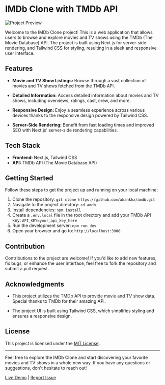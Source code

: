 # IMDb Clone with TMDb API

![Project Preview](https://img001.prntscr.com/file/img001/nK_ljN44RsKPuA_6RcrQcw.png)

Welcome to the IMDb Clone project! This is a web application that allows users to browse and explore movies and TV shows using the TMDb (The Movie Database) API. The project is built using Next.js for server-side rendering, and Tailwind CSS for styling, resulting in a sleek and responsive user interface.

## Features

- **Movie and TV Show Listings:** Browse through a vast collection of movies and TV shows fetched from the TMDb API.

- **Detailed Information:** Access detailed information about movies and TV shows, including overviews, ratings, cast, crew, and more.

- **Responsive Design:** Enjoy a seamless experience across various devices thanks to the responsive design powered by Tailwind CSS.

- **Server-Side Rendering:** Benefit from fast loading times and improved SEO with Next.js' server-side rendering capabilities.

## Tech Stack

- **Frontend:** Next.js, Tailwind CSS
- **API:** TMDb API (The Movie Database API)

## Getting Started

Follow these steps to get the project up and running on your local machine:

1. Clone the repository: `git clone https://github.com/akankha/amdb.git`
2. Navigate to the project directory: `cd amdb`
3. Install dependencies: `npm install`
4. Create a `.env.local` file in the root directory and add your TMDb API key: `API_KEY=your_api_key_here`
5. Run the development server: `npm run dev`
6. Open your browser and go to: `http://localhost:3000`

## Contribution

Contributions to the project are welcome! If you'd like to add new features, fix bugs, or enhance the user interface, feel free to fork the repository and submit a pull request.

## Acknowledgments

- This project utilizes the TMDb API to provide movie and TV show data. Special thanks to TMDb for their amazing API.

- The project UI is built using Tailwind CSS, which simplifies styling and ensures a responsive design.

## License

This project is licensed under the [MIT License](LICENSE).

---

Feel free to explore the IMDb Clone and start discovering your favorite movies and TV shows in a whole new way. If you have any questions or suggestions, don't hesitate to reach out!

[Live Demo](https://your-live-demo-url.com) | [Report Issue](https://github.com/akankha/amdb/issues)

